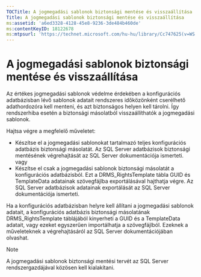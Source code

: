 ```yaml
---
TOCTitle: A jogmegadási sablonok biztonsági mentése és visszaállítása
Title: A jogmegadási sablonok biztonsági mentése és visszaállítása
ms:assetid: 'a6ed3328-4128-45e8-9236-3de484b460de'
ms:contentKeyID: 18122678
ms:mtpsurl: 'https://technet.microsoft.com/hu-hu/library/Cc747625(v=WS.10)'
---
```


A jogmegadási sablonok biztonsági mentése és visszaállítása
===========================================================

Az értékes jogmegadási sablonok védelme érdekében a konfigurációs adatbázisban lévő sablonok adatait rendszeres időközönként cserélhető adathordozóra kell menteni, és azt biztonságos helyen kell tárolni. Így rendszerhiba esetén a biztonsági másolatból visszaállíthatók a jogmegadási sablonok.

Hajtsa végre a megfelelő műveletet:

-   Készítse el a jogmegadási sablonokat tartalmazó teljes konfigurációs adatbázis biztonsági másolatát. Az SQL Server adatbázisok biztonsági mentésének végrehajtását az SQL Server dokumentációja ismerteti.  
    vagy  
-   Készítse el csak a jogmegadási sablonok biztonsági másolatát a konfigurációs adatbázisból. Ezt a DRMS\_RightsTemplate tábla GUID és TemplateData adatainak szövegfájlba exportálásával hajthatja végre. Az SQL Server adatbázisok adatainak exportálását az SQL Server dokumentációja ismerteti.

Ha a konfigurációs adatbázisban helyre kell állítani a jogmegadási sablonok adatait, a konfigurációs adatbázis biztonsági másolatának DRMS\_RightsTemplate táblájából kinyerheti a GUID és a TemplateData adatait, vagy ezeket egyszerűen importálhatja a szövegfájlból. Ezeknek a műveleteknek a végrehajtásáról az SQL Server dokumentációjában olvashat.

> [!NOTE]  
> A jogmegadási sablonok biztonsági mentési tervét az SQL Server rendszergazdájával közösen kell kialakítani. 
